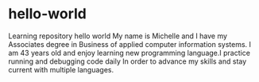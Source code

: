 # hello-world
Learning repository hello world
My name is Michelle and I have my Associates degree in Business of applied computer information systems.
I am 43 years old and enjoy learning new programming language.I  practice running and debugging code daily 
In order to advance my skills and stay current with multiple languages.
